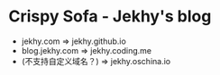 # Crispy Sofa - Jekhy's blog
* jekhy.com      => jekhy.github.io
* blog.jekhy.com => jekhy.coding.me
* (不支持自定义域名？) => jekhy.oschina.io
